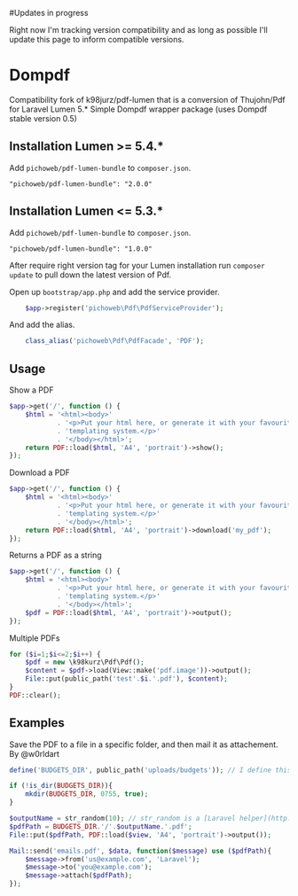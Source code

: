 #Updates in progress

Right now I'm tracking version compatibility and as long as possible I'll update this page to inform compatible versions.

# Dompdf

Compatibility fork of k98jurz/pdf-lumen that is a conversion of Thujohn/Pdf for Laravel Lumen 5.*
Simple Dompdf wrapper package (uses Dompdf stable version 0.5)

## Installation Lumen >= 5.4.*

Add `pichoweb/pdf-lumen-bundle` to `composer.json`.

```
"pichoweb/pdf-lumen-bundle": "2.0.0"
```


## Installation Lumen <= 5.3.*

Add `pichoweb/pdf-lumen-bundle` to `composer.json`.

```
"pichoweb/pdf-lumen-bundle": "1.0.0"
```


After require right version tag for your Lumen installation run `composer update` to pull down the latest version of Pdf.

Open up `bootstrap/app.php` and add the service provider.
```php
	$app->register('pichoweb\Pdf\PdfServiceProvider');
```

And add the alias.
```php
    class_alias('pichoweb\Pdf\PdfFacade', 'PDF');
```


## Usage

Show a PDF
```php
$app->get('/', function () {
	$html = '<html><body>'
			. '<p>Put your html here, or generate it with your favourite '
			. 'templating system.</p>'
			. '</body></html>';
	return PDF::load($html, 'A4', 'portrait')->show();
});
```

Download a PDF
```php
$app->get('/', function () {
	$html = '<html><body>'
			. '<p>Put your html here, or generate it with your favourite '
			. 'templating system.</p>'
			. '</body></html>';
	return PDF::load($html, 'A4', 'portrait')->download('my_pdf');
});
```

Returns a PDF as a string
```php
$app->get('/', function () {
	$html = '<html><body>'
			. '<p>Put your html here, or generate it with your favourite '
			. 'templating system.</p>'
			. '</body></html>';
	$pdf = PDF::load($html, 'A4', 'portrait')->output();
});
```

Multiple PDFs
```php
for ($i=1;$i<=2;$i++) {
	$pdf = new \k98kurz\Pdf\Pdf();
	$content = $pdf->load(View::make('pdf.image'))->output();
	File::put(public_path('test'.$i.'.pdf'), $content);
}
PDF::clear();
```


## Examples

Save the PDF to a file in a specific folder, and then mail it as attachement.
By @w0rldart

```php
define('BUDGETS_DIR', public_path('uploads/budgets')); // I define this in a constants.php file

if (!is_dir(BUDGETS_DIR)){
	mkdir(BUDGETS_DIR, 0755, true);
}

$outputName = str_random(10); // str_random is a [Laravel helper](http://laravel.com/docs/helpers#strings)
$pdfPath = BUDGETS_DIR.'/'.$outputName.'.pdf';
File::put($pdfPath, PDF::load($view, 'A4', 'portrait')->output());

Mail::send('emails.pdf', $data, function($message) use ($pdfPath){
	$message->from('us@example.com', 'Laravel');
	$message->to('you@example.com');
	$message->attach($pdfPath);
});
```
